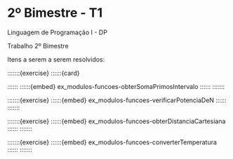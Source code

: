 # 2º Bimestre - T1

Linguagem de Programação I - DP

Trabalho 2º Bimestre

Itens a serem a serem resolvidos:

:::::::{exercise}
::::::{card}

::::::
::::::{embed} ex_modulos-funcoes-obterSomaPrimosIntervalo
::::::
:::::::

:::::::{exercise}
::::::{embed} ex_modulos-funcoes-verificarPotenciaDeN
::::::
:::::::

:::::::{exercise}
::::::{embed} ex_modulos-funcoes-obterDistanciaCartesiana
::::::
:::::::

:::::::{exercise}
::::::{embed} ex_modulos-funcoes-converterTemperatura
::::::
:::::::

